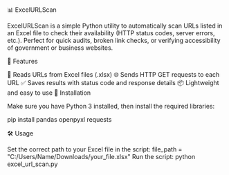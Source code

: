 📊 ExcelURLScan

ExcelURLScan is a simple Python utility to automatically scan URLs listed in an Excel file to check their availability (HTTP status codes, server errors, etc.).
Perfect for quick audits, broken link checks, or verifying accessibility of government or business websites.

🚀 Features

🧠 Reads URLs from Excel files (.xlsx)
🌐 Sends HTTP GET requests to each URL
✅ Saves results with status code and response details
📦 Lightweight and easy to use
🔧 Installation

Make sure you have Python 3 installed, then install the required libraries:

pip install pandas openpyxl requests

🛠️ Usage

Set the correct path to your Excel file in the script:
file_path = "C:/Users/Name/Downloads/your_file.xlsx"
Run the script:
python excel_url_scan.py